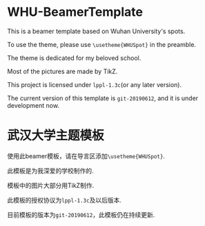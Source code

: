 # WHU-BeamerTemplate
This is a beamer template based on Wuhan University's spots.

To use the theme, please use `\usetheme{WHUSpot}` in the preamble.

The theme is dedicated for my beloved school.

Most of the pictures are made by TikZ.

This project is licensed under `lppl-1.3c`(or any later version).

The current version of this template is `git-20190612`, and it is under development now.

# 武汉大学主题模板
使用此beamer模板，请在导言区添加`\usetheme{WHUSpot}`.

此模板是为我深爱的学校制作的.

模板中的图片大部分用TikZ制作.

此模板的授权协议为`lppl-1.3c`及以后版本.

目前模板的版本为`git-20190612`，此模板仍在持续更新.
